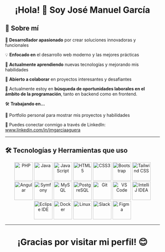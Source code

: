 <div align="center">
  
# ¡Hola! 👋 Soy José Manuel García

</div>

## 🚀 Sobre mí

🎯 **Desarrollador apasionado** por crear soluciones innovadoras y funcionales 

💡 **Enfocado en** el desarrollo web moderno y las mejores prácticas  

🌱 **Actualmente aprendiendo** nuevas tecnologías y mejorando mis habilidades  

🤝 **Abierto a colaborar** en proyectos interesantes y desafiantes  

👀 Actualmente estoy en **búsqueda de oportunidades laborales en el ámbito de la programación**, tanto en backend como en frontend.

🛠️ **Trabajando en...**

  🌟 Portfolio personal para mostrar mis proyectos y habilidades

🔗 Puedes conectar conmigo a través de LinkedIn: www.linkedin.com/in/jmgarciaaguera
  

---

## 🛠️ Tecnologías y Herramientas que uso

<div align="center">
<p>
<img src="https://cdn.jsdelivr.net/gh/devicons/devicon/icons/php/php-original.svg" alt="PHP" width="60" height="60"/>
<img src="https://cdn.jsdelivr.net/gh/devicons/devicon/icons/java/java-original.svg" alt="Java" width="60" height="60"/>
<img src="https://cdn.jsdelivr.net/gh/devicons/devicon/icons/javascript/javascript-original.svg" alt="JavaScript" width="60" height="60"/>
<img src="https://cdn.jsdelivr.net/gh/devicons/devicon/icons/html5/html5-original.svg" alt="HTML5" width="60" height="60"/>
<img src="https://cdn.jsdelivr.net/gh/devicons/devicon/icons/css3/css3-original.svg" alt="CSS3" width="60" height="60"/>
<img src="https://cdn.jsdelivr.net/gh/devicons/devicon/icons/bootstrap/bootstrap-original.svg" alt="Bootstrap" width="60" height="60"/>
<img src="https://cdn.jsdelivr.net/gh/devicons/devicon/icons/tailwindcss/tailwindcss-original.svg" alt="Tailwind CSS" width="60" height="60"/>
<img src="https://cdn.jsdelivr.net/gh/devicons/devicon/icons/angularjs/angularjs-original.svg" alt="Angular" width="60" height="60"/>
<img src="https://cdn.jsdelivr.net/gh/devicons/devicon/icons/symfony/symfony-original.svg" alt="Symfony" width="60" height="60"/>
<img src="https://cdn.jsdelivr.net/gh/devicons/devicon/icons/mysql/mysql-original.svg" alt="MySQL" width="60" height="60"/>
<img src="https://cdn.jsdelivr.net/gh/devicons/devicon/icons/postgresql/postgresql-original.svg" alt="PostgreSQL" width="60" height="60"/>
<img src="https://cdn.jsdelivr.net/gh/devicons/devicon/icons/git/git-original.svg" alt="Git" width="60" height="60"/>
<img src="https://cdn.jsdelivr.net/gh/devicons/devicon/icons/vscode/vscode-original.svg" alt="VS Code" width="60" height="60"/>
<img src="https://cdn.jsdelivr.net/gh/devicons/devicon/icons/intellij/intellij-original.svg" alt="IntelliJ IDEA" width="60" height="60"/>
<img src="https://cdn.jsdelivr.net/gh/devicons/devicon/icons/eclipse/eclipse-original.svg" alt="Eclipse IDE" width="60" height="60"/>
<img src="https://cdn.jsdelivr.net/gh/devicons/devicon/icons/docker/docker-original.svg" alt="Docker" width="60" height="60"/>
<img src="https://cdn.jsdelivr.net/gh/devicons/devicon/icons/linux/linux-original.svg" alt="Linux" width="60" height="60"/>
<img src="https://cdn.jsdelivr.net/gh/devicons/devicon/icons/slack/slack-original.svg" alt="Slack" width="60" height="60"/>
<img src="https://cdn.jsdelivr.net/gh/devicons/devicon/icons/figma/figma-original.svg" alt="Figma" width="60" height="60"/>
</p>
</div>

---

<div align="center">
  
# **¡Gracias por visitar mi perfil!** 😊

</div>

